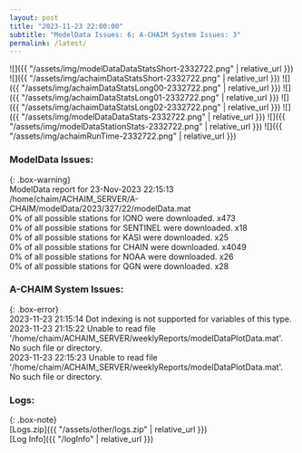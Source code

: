 ```yaml
---
layout: post
title: "2023-11-23 22:00:00"
subtitle: "ModelData Issues: 6; A-CHAIM System Issues: 3"
permalink: /latest/
---
```


![]({{ "/assets/img/modelDataDataStatsShort-2332722.png" | relative_url }})
![]({{ "/assets/img/achaimDataStatsShort-2332722.png" | relative_url }})
![]({{ "/assets/img/achaimDataStatsLong00-2332722.png" | relative_url }})
![]({{ "/assets/img/achaimDataStatsLong01-2332722.png" | relative_url }})
![]({{ "/assets/img/achaimDataStatsLong02-2332722.png" | relative_url }})
![]({{ "/assets/img/modelDataDataStats-2332722.png" | relative_url }})
![]({{ "/assets/img/modelDataStationStats-2332722.png" | relative_url }})
![]({{ "/assets/img/achaimRunTime-2332722.png" | relative_url }})


### ModelData Issues:  
  
{: .box-warning}  
 ModelData report for 23-Nov-2023 22:15:13   
 /home/chaim/ACHAIM_SERVER/A-CHAIM/modelData/2023/327/22/modelData.mat   
 0% of all possible stations for IONO were downloaded. x473   
 0% of all possible stations for SENTINEL were downloaded. x18   
 0% of all possible stations for KASI were downloaded. x25   
 0% of all possible stations for CHAIN were downloaded. x4049   
 0% of all possible stations for NOAA were downloaded. x26   
 0% of all possible stations for QGN were downloaded. x28   
  
### A-CHAIM System Issues:  
  
{: .box-error}  
2023-11-23 21:15:14 Dot indexing is not supported for variables of this type.  
2023-11-23 21:15:22 Unable to read file '/home/chaim/ACHAIM_SERVER/weeklyReports/modelDataPlotData.mat'. No such file or directory.  
2023-11-23 22:15:23 Unable to read file '/home/chaim/ACHAIM_SERVER/weeklyReports/modelDataPlotData.mat'. No such file or directory.  

### Logs:  
  
{: .box-note}  
[Logs.zip]({{ "/assets/other/logs.zip" | relative_url }})  
[Log Info]({{ "/logInfo" | relative_url }})  
